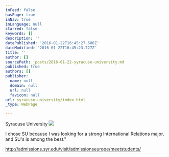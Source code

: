 ```yaml
---
inFeed: false
hasPage: true
inNav: true
inLanguage: null
starred: false
keywords: []
description: ''
datePublished: '2016-01-22T16:45:27.686Z'
dateModified: '2016-01-22T16:45:23.727Z'
title: ''
author: []
sourcePath: _posts/2016-01-22-syracuse-university.md
published: true
authors: []
publisher:
  name: null
  domain: null
  url: null
  favicon: null
url: syracuse-university/index.html
_type: WebPage

---
```

Syracuse University
![](https://s3-us-west-2.amazonaws.com/the-grid-img/p/fea1febe990174c7bb63dbb43a119f5678c7549a.jpg)

I chose SU because I was looking for a strong International Relations major, and SU's is among the best."

http://admissions.syr.edu/visit/admissionseurope/meetstudents/